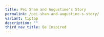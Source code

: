 ```yaml
---
title: Pei Shan and Augustine's Story
permalink: /pei-shan-and-augustine-s-story/
variant: tiptap
description: ""
third_nav_title: Be Inspired
---
```

